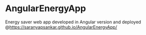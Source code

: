 
# AngularEnergyApp

Energy saver web app developed in Angular version and deployed @https://saranyapsankar.github.io/AngularEnergyApp/
